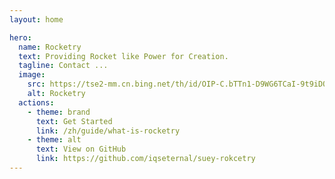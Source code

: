 ```yaml
---
layout: home

hero:
  name: Rocketry
  text: Providing Rocket like Power for Creation.
  tagline: Contact ...
  image:
    src: https://tse2-mm.cn.bing.net/th/id/OIP-C.bTTn1-D9WG6TCaI-9t9iDQAAAA?w=149&h=150&c=7&r=0&o=5&pid=1.7
    alt: Rocketry
  actions:
    - theme: brand
      text: Get Started
      link: /zh/guide/what-is-rocketry
    - theme: alt
      text: View on GitHub
      link: https://github.com/iqseternal/suey-rokcetry
---
```


